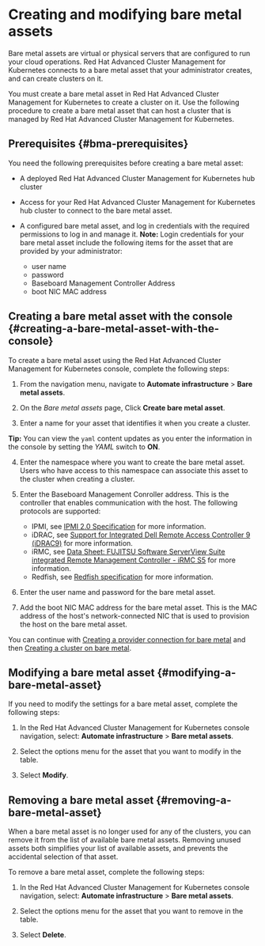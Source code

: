 # Creating and modifying bare metal assets

Bare metal assets are virtual or physical servers that are configured to run your cloud operations. Red Hat Advanced Cluster Management for Kubernetes connects to a bare metal asset that your administrator creates, and can create clusters on it.

You must create a bare metal asset in Red Hat Advanced Cluster Management for Kubernetes to create a cluster on it. Use the following procedure to create a bare metal asset that can host a cluster that is managed by Red Hat Advanced Cluster Management for Kubernetes.

## Prerequisites {#bma-prerequisites}

You need the following prerequisites before creating a bare metal asset:

* A deployed Red Hat Advanced Cluster Management for Kubernetes hub cluster

* Access for your Red Hat Advanced Cluster Management for Kubernetes hub cluster to connect to the bare metal asset.

* A configured bare metal asset, and log in credentials with the required permissions to log in and manage it.
  **Note:** Login credentials for your bare metal asset include the following items for the asset that are provided by your administrator:

   * user name
   * password
   * Baseboard Management Controller Address
   * boot NIC MAC address

## Creating a bare metal asset with the console {#creating-a-bare-metal-asset-with-the-console}

To create a bare metal asset using the Red Hat Advanced Cluster Management for Kubernetes console, complete the following steps: 

1. From the navigation menu, navigate to **Automate infrastructure** > **Bare metal assets**.

2. On the *Bare metal assets* page, Click **Create bare metal asset**.

3. Enter a name for your asset that identifies it when you create a cluster. 

  **Tip:** You can view the `yaml` content updates as you enter the information in the console by setting the *YAML* switch to **ON**. 

4. Enter the namespace where you want to create the bare metal asset. Users who have access to this namespace can associate this asset to the cluster when creating a cluster.

5. Enter the Baseboard Management Conroller address. This is the controller that enables communication with the host. The following protocols are supported: 
   * IPMI, see [IPMI 2.0 Specification](https://www.intel.com/content/www/us/en/products/docs/servers/ipmi/ipmi-second-gen-interface-spec-v2-rev1-1.html) for more information.
   * iDRAC, see [Support for Integrated Dell Remote Access Controller 9 (iDRAC9)](https://www.dell.com/support/article/en-us/sln311300/support-for-integrated-dell-remote-access-controller-9-idrac9?lang=en) for more information.
   * iRMC, see [Data Sheet: FUJITSU Software ServerView Suite integrated Remote Management Controller - iRMC S5](https://sp.ts.fujitsu.com/dmsp/Publications/public/ds-irmc-s5-en.pdf) for more information.
   * Redfish, see [Redfish specification](https://www.dmtf.org/sites/default/files/standards/documents/DSP0266_1.8.0.pdf) for more information.

6. Enter the user name and password for the bare metal asset.

7. Add the boot NIC MAC address for the bare metal asset. This is the MAC address of the host's network-connected NIC that is used to provision the host on the bare metal asset. 

You can continue with [Creating a provider connection for bare metal](prov_conn_bare.md) and then [Creating a cluster on bare metal](create_bare.md).

## Modifying a bare metal asset {#modifying-a-bare-metal-asset}

If you need to modify the settings for a bare metal asset, complete the following steps:

1. In the Red Hat Advanced Cluster Management for Kubernetes console navigation, select: **Automate infrastructure** > **Bare metal assets**.

2. Select the options menu for the asset that you want to modify in the table.

3. Select **Modify**.

## Removing a bare metal asset {#removing-a-bare-metal-asset}

When a bare metal asset is no longer used for any of the clusters, you can remove it from the list of available bare metal assets. Removing unused assets both simplifies your list of available assets, and prevents the accidental selection of that asset.

To remove a bare metal asset, complete the following steps:

1. In the Red Hat Advanced Cluster Management for Kubernetes console navigation, select: **Automate infrastructure** > **Bare metal assets**.

2. Select the options menu for the asset that you want to remove in the table.

3. Select **Delete**.


